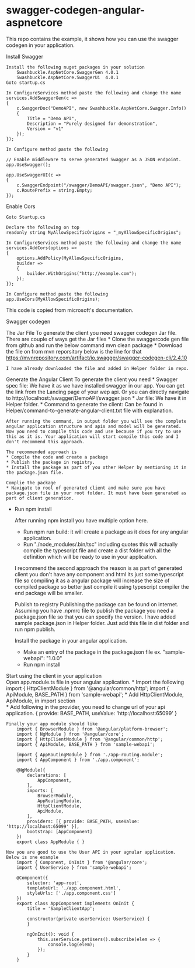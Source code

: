# swagger-codegen-angular-aspnetcore
This repo contains the example, it shows how you can use the swagger codegen in your application. 


Install Swagger

	Install the following nuget packages in your solution
		Swashbuckle.AspNetCore.SwaggerGen 4.0.1
		Swashbuckle.AspNetCore.SwaggerUi  4.0.1
	Goto startup.cs 
	
	In ConfigureServices method paste the following and change the name
	services.AddSwaggerGen(c =>
	{
		c.SwaggerDoc("DemoAPI", new Swashbuckle.AspNetCore.Swagger.Info()
		{
			Title = "Demo API",
			Description = "Purely designed for demonstration",
			Version = "v1"
		});
	});
	
	In Configure method paste the following
	 
	// Enable middleware to serve generated Swagger as a JSON endpoint.
	app.UseSwagger();
	
	app.UseSwaggerUI(c =>
	{
		c.SwaggerEndpoint("/swagger/DemoAPI/swagger.json", "Demo API");
		c.RoutePrefix = string.Empty;
	});
			
Enable Cors

	Goto Startup.cs
	
	Declare the following on top 	
	readonly string MyAllowSpecificOrigins = "_myAllowSpecificOrigins";
	
	In ConfigureServices method paste the following and change the name
	services.AddCors(options =>
	{
		options.AddPolicy(MyAllowSpecificOrigins,
		builder =>
		{
			builder.WithOrigins("http://example.com");
		});
	});
	
	In Configure method paste the following
	app.UseCors(MyAllowSpecificOrigins);	

This code is copied from microsoft's documentation.


Swagger codegen

The Jar File
	To generate the client you need swagger codegen Jar file. There are couple of ways get the Jar files
	* Clone the swaggercode gen file from github and run the below command 
		mvn clean package
	* Download the file on from mvn reporsitory below is the line for that 
		https://mvnrepository.com/artifact/io.swagger/swagger-codegen-cli/2.4.10

	I have already downloaded the file and added in Helper folder in repo.

Generate the Angular Client
	To generate the client you need 
	* Swagger spec file: We have it as we have installed swagger in our app. You can get the link from the Landing page of your wep api. Or you can directly navigate to http://localhost:<port-on-which-you-api-running>/swagger/DemoAPI/swagger.json
	* Jar file: We have it in Helper folder.
	* Command to generate the client: Can be found in Helper/command-to-generate-angular-client.txt file with explanation.

	After running the command, in output folder you will see the complete angular application structure and apis and model will be generated. Now you need to compile this code and use because if you try to use this as it is. Your application will start compile this code and I don't recommend this approach. 

	The recommended approach is 
	* Compile the code and create a package
	* Publish the package in registry.
	* Install the package as part of you other Helper by mentioning it in the package.json file.

	Complie the package
	* Navigate to rool of generated client and make sure you have package.json file in your root folder. It must have been generated as part of client generation.
  * Run npm install
	
	After running npm install you have multiple option here. 
	* Run npm run build: it will create a package as it does for any angular application.
	* Run "./node_modules/.bin/tsc" including quotes this will actually compile the typescript file and create a dist folder with all the definition which will be ready to use in your application. 

	I recommend the second approach the reason is as part of generated client you don't have any component and html its just some typescript file so compiling it as a angular package will increase the size of compiled package so better just compile it using typescript compiler the end package will be smaller.

	Publish to registry
	Publishing the package can be found on internet. Assuming you have .npmrc file to publish the package you need a package.json file so that you can specify the version. I have added sample package.json in Helper folder. Just add this file in dist folder and run npm publish. 

	Install the package in your angular application.
	* Make an entry of the package in the package.json file ex. "sample-webapi": "1.0.0"
	* Run npm install

Start using the client in your application	
	Open app.module.ts file in your angular application.
	* Import the following
		import { HttpClientModule } from '@angular/common/http';
		import { ApiModule, BASE_PATH } from 'sample-webapi';
	* Add HttpClientModule, ApiModule, in import section	
	* Add following in the provider, you need to change url of your api application.
		{ provide: BASE_PATH, useValue: 'http://localhost:65099' }
	
	Finally your app module should like 
		import { BrowserModule } from '@angular/platform-browser';
		import { NgModule } from '@angular/core';
		import { HttpClientModule } from '@angular/common/http';
		import { ApiModule, BASE_PATH } from 'sample-webapi';

		import { AppRoutingModule } from './app-routing.module';
		import { AppComponent } from './app.component';

		@NgModule({
			declarations: [
				AppComponent,
			],
			imports: [
				BrowserModule,
				AppRoutingModule,
				HttpClientModule,
				ApiModule,
			],
			providers: [{ provide: BASE_PATH, useValue: 'http://localhost:65099' }],
			bootstrap: [AppComponent]
		})
		export class AppModule { }

	Now you are good to use the User API in your agnular application. Below is one example 
		import { Component, OnInit } from '@angular/core';
		import { UserService } from 'sample-webapi';

		@Component({
			selector: 'app-root',
			templateUrl: './app.component.html',
			styleUrls: ['./app.component.css']
		})
		export class AppComponent implements OnInit {
			title = 'SampleClientApp';

			constructor(private userService: UserService) {
			}

			ngOnInit(): void {
				this.userService.getUsers().subscribe(elem => {
					console.log(elem);
				});
			}
		}
